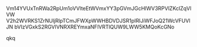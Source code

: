 Vm14YVUxTnRWa2RpUm1oVVlteEtWVmxYY3pGVmJGcHlWV3RPVlZKclZqVlVW
V2h2WVRKS1ZrNUljRlpTCmJFWXpWWHBDVDJSR1pIRlJiWFJoQ21WcVFUVlJN
bVIzVGxkS2RGVlVNRXREYmxaNFlVRTlQUW9LWW5KMQoKcGNo

qkq